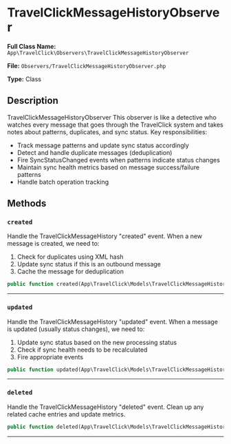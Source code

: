 # TravelClickMessageHistoryObserver

**Full Class Name:** `App\TravelClick\Observers\TravelClickMessageHistoryObserver`

**File:** `Observers/TravelClickMessageHistoryObserver.php`

**Type:** Class

## Description

TravelClickMessageHistoryObserver
This observer is like a detective who watches every message that goes through
the TravelClick system and takes notes about patterns, duplicates, and sync status.
Key responsibilities:
- Track message patterns and update sync status accordingly
- Detect and handle duplicate messages (deduplication)
- Fire SyncStatusChanged events when patterns indicate status changes
- Maintain sync health metrics based on message success/failure patterns
- Handle batch operation tracking

## Methods

### `created`

Handle the TravelClickMessageHistory "created" event.
When a new message is created, we need to:
1. Check for duplicates using XML hash
2. Update sync status if this is an outbound message
3. Cache the message for deduplication

```php
public function created(App\TravelClick\Models\TravelClickMessageHistory $messageHistory): void
```

---

### `updated`

Handle the TravelClickMessageHistory "updated" event.
When a message is updated (usually status changes), we need to:
1. Update sync status based on the new processing status
2. Check if sync health needs to be recalculated
3. Fire appropriate events

```php
public function updated(App\TravelClick\Models\TravelClickMessageHistory $messageHistory): void
```

---

### `deleted`

Handle the TravelClickMessageHistory "deleted" event.
Clean up any related cache entries and update metrics.

```php
public function deleted(App\TravelClick\Models\TravelClickMessageHistory $messageHistory): void
```

---

